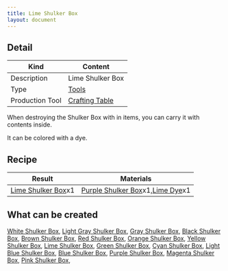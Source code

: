 ```yaml
---
title: Lime Shulker Box
layout: document
---
```

## Detail

|Kind|Content|
|---|---|
|Description|Lime Shulker Box|
|Type|[Tools](Tools)|
|Production Tool|[Crafting Table](Crafting_Table)|

When destroying the Shulker Box with in items, you can carry it with contents inside.

It can be colored with a dye.

## Recipe

|Result|Materials|
|---|---|
|[Lime Shulker Box](Lime_Shulker_Box)x1|[Purple Shulker Box](Purple_Shulker_Box)x1,[Lime Dye](Lime_Dye)x1|

## What can be created

[White Shulker Box](White_Shulker_Box),
[Light Gray Shulker Box](Light_Gray_Shulker_Box),
[Gray Shulker Box](Gray_Shulker_Box),
[Black Shulker Box](Black_Shulker_Box),
[Brown Shulker Box](Brown_Shulker_Box),
[Red Shulker Box](Red_Shulker_Box),
[Orange Shulker Box](Orange_Shulker_Box),
[Yellow Shulker Box](Yellow_Shulker_Box),
[Lime Shulker Box](Lime_Shulker_Box),
[Green Shulker Box](Green_Shulker_Box),
[Cyan Shulker Box](Cyan_Shulker_Box),
[Light Blue Shulker Box](Light_Blue_Shulker_Box),
[Blue Shulker Box](Blue_Shulker_Box),
[Purple Shulker Box](Purple_Shulker_Box),
[Magenta Shulker Box](Magenta_Shulker_Box),
[Pink Shulker Box](Pink_Shulker_Box),
